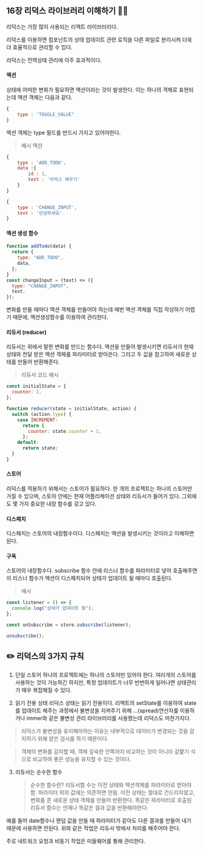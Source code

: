 ## 16장 리덕스 라이브러리 이해하기 🧑‍💻

리덕스는 가장 많이 사용되는 리액트 라이브러리다.

리덕스를 이용하면 컴포넌트의 상태 업데이트 관련 로직을 다른 파일로 분리시켜 더욱 더 효율적으로 관리할 수 있다.

리덕스는 전역상태 관리에 아주 효과적이다.

#### 액션

상태에 어떠한 변화가 필요하면 액션이라는 것이 발생한다.
이는 하나의 객체로 표현되는데 액션 객체는 다음과 같다.

```js
{
    type : 'TOGGLE_VALUE"
}
```

액션 객체는 type 필드를 반드시 가지고 있어야한다.

> 예시 액션

```js
{
    type : 'ADD_TODO',
    data :{
        id : 1,
        text : '리덕스 배우기'
    }
}

{
    type : 'CHANGE_INPUT',
    text : '안녕하세요'
}
```

#### 액션 생성 함수

```js
function addTodo(data) {
  return {
    type: "ADD_TODO",
    data,
  };
}
const changeInput = (text) => ({
  type: "CHANGE_INPUT",
  text,
});
```

변화를 만들 때마다 액션 객체를 만들어야 하는데 매번 액션 객체를 직접 작성하기 어렵기 때문에, 액션생성함수를 이용하여 관리한다.

#### 리듀서 (reducer)

리듀서는 위에서 말한 변화를 만드는 함수다.
액션을 만들어 발생시키면 리듀서가 현재 상태와 전달 받은 액션 객체를 파라미터로 받아온다.
그리고 두 값을 참고하여 새로운 상태를 만들어 반환해준다.

> 리듀서 코드 예시

```js
const initialState = {
  counter: 1,
};

function reducer(state = initialState, action) {
  switch (action.type) {
    case INCREMENT:
      return {
        counter: state.counter + 1,
      };
    default:
      return state;
  }
}
```

#### 스토어

리덕스를 적용하기 위해서는 스토어가 필요하다.
한 개의 프로젝트는 하나의 스토어만 가질 수 있으며,
스토아 안에는 현재 어플리케이션 상태와 리듀서가 들어가 있다.
그외에도 몇 가지 중요한 내장 함수를 갖고 있다.

#### 디스패치

디스패치는 스토어의 내장함수이다.
디스패치는 액션을 발생시키는 것이라고 이해하면 된다.

#### 구독

스토어의 내장함수다. subscribe 함수 안에 리스너 함수를 파라미터로 넣어 호출해주면 이 리스너 함수가 액션이 디스패치되어 상태가 업데이트 될 때마다 호출된다.

> 예시

```js
const listener = () => {
  console.log("상태가 업데이트 됨");
};

const unSubscribe = store.subscribe(listener);

unsubscribe();
```

## ✏️ 리덕스의 3가지 규칙

1. 단일 스토어
   하나의 프로젝트에는 하나의 스토어만 있어야 한다.
   여러개의 스토어를 사용하는 것이 가능하긴 하지만, 특정 업데이트가 너무 빈번하게 일어나면 상태관리가 매우 복잡해질 수 있다.
   <br>

2. 읽기 전용 상태
   리덕스 상태는 읽기 전용이다.
   리액트의 setState를 이용하여 state를 업데이트 해주는 과정에서 불변성을 지켜주기 위해 ...(spread)연산자를 이용하거나 immer와 같은 불변성 관리 라이브러리를 사용했는데 리덕스도 마찬가지다.

> 리덕스가 불변성을 유지해야하는 이유는 내부적으로 데이터가 변경되는 것을 감지하기 위해 얕은 검사를 하기 때문이다.

> 객체의 변화를 감지할 때, 객체 깊숙한 안쪽까지 비교하는 것이 아니라 겉핥기 식으로 비교하여 좋은 성능을 유지할 수 있는 것이다.
> <br>

3. 리듀서는 순수한 함수
   > 순수한 함수란?
   > 리듀서함 수는 이전 상태와 액션객체를 파라미터로 받아야 함.
   > 파라미터 외의 값에는 의존하면 안됨.
   > 이전 상태는 절대로 건드리지않고, 변화를 준 새로운 상태 객체를 만들어 반환한다.
   > 똑같은 파라미터로 호출된 리듀서 함수는 언제나 똑같은 결과 값을 반환해야한다.

예를 들어 date함수나 랜덤 값을 만들 때 파라미터가 같아도 다른 결과를 만들어 내기 때문에 사용하면 안된다.
위와 같은 작업은 리듀서 밖에서 처리를 해주어야 한다.

주로 네트워크 요청과 비동기 작업은 미들웨어를 통해 관리한다.
